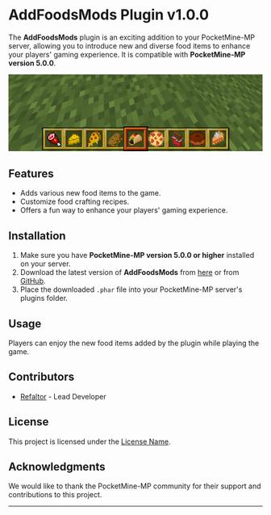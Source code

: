 # AddFoodsMods Plugin v1.0.0

The **AddFoodsMods** plugin is an exciting addition to your PocketMine-MP server, allowing you to introduce new and diverse food items to enhance your players' gaming experience. It is compatible with **PocketMine-MP version 5.0.0**.

![Plugin Screenshot](imgs/screen.png)

## Features

- Adds various new food items to the game.
- Customize food crafting recipes.
- Offers a fun way to enhance your players' gaming experience.

## Installation

1. Make sure you have **PocketMine-MP version 5.0.0 or higher** installed on your server.
2. Download the latest version of **AddFoodsMods** from [here](https://github.com/Refaltor77/AddFoods/releases/download/1.0.0/AddFoodsMods_v1.0.0.phar) or from [GitHub](https://github.com/Refaltor77/AddFoods).
3. Place the downloaded `.phar` file into your PocketMine-MP server's plugins folder.

## Usage

Players can enjoy the new food items added by the plugin while playing the game.


## Contributors

- [Refaltor](https://github.com/Refaltor77) - Lead Developer

## License

This project is licensed under the [License Name](https://github.com/Refaltor77/AddFoods/blob/main/LICENSE).

## Acknowledgments

We would like to thank the PocketMine-MP community for their support and contributions to this project.

---
